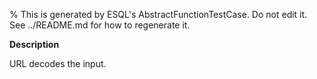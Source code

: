 % This is generated by ESQL's AbstractFunctionTestCase. Do not edit it. See ../README.md for how to regenerate it.

**Description**

URL decodes the input.

